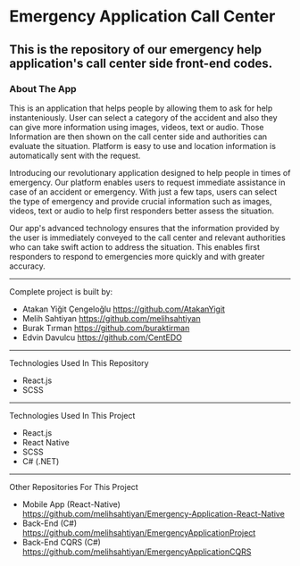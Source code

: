 # Emergency Application Call Center
This is the repository of our emergency help application's call center side front-end codes.  
---
### About The App
This is an application that helps people by allowing them to ask for help instanteniously. User can select a category of the accident and also they can give more information using images, videos, text or audio. Those Information are then shown on the call center side and authorities can evaluate the situation. Platform is easy to use and location information is automatically sent with the request.

Introducing our revolutionary application designed to help people in times of emergency. Our platform enables users to request immediate assistance in case of an accident or emergency. With just a few taps, users can select the type of emergency and provide crucial information such as images, videos, text or audio to help first responders better assess the situation.

Our app's advanced technology ensures that the information provided by the user is immediately conveyed to the call center and relevant authorities who can take swift action to address the situation. This enables first responders to respond to emergencies more quickly and with greater accuracy.

---
Complete project is built by:
- Atakan Yiğit Çengeloğlu   https://github.com/AtakanYigit
- Melih Sahtiyan            https://github.com/melihsahtiyan
- Burak Tırman              https://github.com/buraktirman
- Edvin Davulcu             https://github.com/CentEDO
---
Technologies Used In This Repository
- React.js
- SCSS
---
Technologies Used In This Project
- React.js
- React Native
- SCSS
- C# (.NET)
---
Other Repositories For This Project
- Mobile App (React-Native) https://github.com/melihsahtiyan/Emergency-Application-React-Native
- Back-End (C#)             https://github.com/melihsahtiyan/EmergencyApplicationProject
- Back-End CQRS (C#)        https://github.com/melihsahtiyan/EmergencyApplicationCQRS
